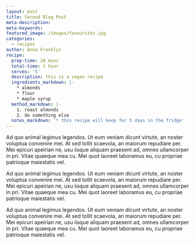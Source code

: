 ```yaml
---
layout: post
title: Second Blog Post
meta-description:
meta-keywords:
featured_image: /images/favourites.jpg
categories:
  - recipes
author: Anna Franklyn
recipe:
  prep-time: 20 mins
  total-time: 1 hour
  serves: '5'
  description: this is a vegan recipe
  ingredients_markdown: |-
    * almonds
    * flour
    * maple syrup
  method_markdown: |-
    1. roast almonds
    2. do something else
  notes_markdown: '* this recipe will keep for 5 days in the fridge'
---
```


Ad quo animal legimus legendos. Ut eum veniam dicunt virtute, an noster voluptua convenire mei. At sed tollit scaevola, an maiorum repudiare per. Mei epicuri apeirian ne, usu iisque aliquam praesent ad, omnes ullamcorper in pri. Vitae quaeque mea cu. Mei quot laoreet laboramus eu, cu propriae patrioque maiestatis vel.

Ad quo animal legimus legendos. Ut eum veniam dicunt virtute, an noster voluptua convenire mei. At sed tollit scaevola, an maiorum repudiare per. Mei epicuri apeirian ne, usu iisque aliquam praesent ad, omnes ullamcorper in pri. Vitae quaeque mea cu. Mei quot laoreet laboramus eu, cu propriae patrioque maiestatis vel.

Ad quo animal legimus legendos. Ut eum veniam dicunt virtute, an noster voluptua convenire mei. At sed tollit scaevola, an maiorum repudiare per. Mei epicuri apeirian ne, usu iisque aliquam praesent ad, omnes ullamcorper in pri. Vitae quaeque mea cu. Mei quot laoreet laboramus eu, cu propriae patrioque maiestatis vel.